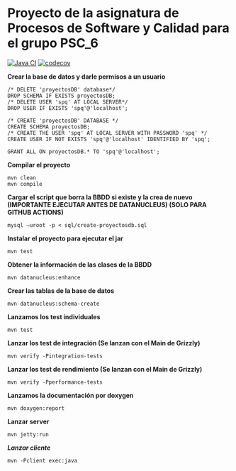 **Proyecto de la asignatura de Procesos de Software y Calidad para el grupo PSC_6**
===============================
[![Java CI](https://github.com/Josu-Jon/Proyecto_PSC/actions/workflows/main.yml/badge.svg)](https://github.com/Josu-Jon/Proyecto_PSC/actions/workflows/main.yml)   [![codecov](https://codecov.io/gh/Josu-Jon/Proyecto_PSC/graph/badge.svg?token=VUYZEI6UJF)](https://codecov.io/gh/Josu-Jon/Proyecto_PSC)

**Crear la base de datos y darle permisos a un usuario**

    /* DELETE 'proyectosDB' database*/
    DROP SCHEMA IF EXISTS proyectosDB;
    /* DELETE USER 'spq' AT LOCAL SERVER*/
    DROP USER IF EXISTS 'spq'@'localhost';
    
    /* CREATE 'proyectosDB' DATABASE */
    CREATE SCHEMA proyectosDB;
    /* CREATE THE USER 'spq' AT LOCAL SERVER WITH PASSWORD 'spq' */
    CREATE USER IF NOT EXISTS 'spq'@'localhost' IDENTIFIED BY 'spq';
    
    GRANT ALL ON proyectosDB.* TO 'spq'@'localhost';

**Compilar el proyecto**
```
mvn clean
mvn compile
```

**Cargar el script que borra la BBDD si existe y la crea de nuevo (IMPORTANTE EJECUTAR ANTES DE DATANUCLEUS) (SOLO PARA GITHUB ACTIONS)**
```
mysql –uroot -p < sql/create-proyectosdb.sql
```

**Instalar el proyecto para ejecutar el jar**
```
mvn test
```

**Obtener la información de las clases de la BBDD**
```
mvn datanucleus:enhance
```

**Crear las tablas de la base de datos**
```
mvn datanucleus:schema-create
```

**Lanzamos los test individuales**
```
mvn test
```

**Lanzar los test de integración (Se lanzan con el Main de Grizzly)**
```
mvn verify -Pintegration-tests
```

**Lanzar los test de rendimiento (Se lanzan con el Main de Grizzly)**
```
mvn verify -Pperformance-tests
```

**Lanzamos la documentación por doxygen**
```
mvn doxygen:report
```

**Lanzar server**
```
mvn jetty:run
```

***Lanzar cliente***
```
mvn -Pclient exec:java
```